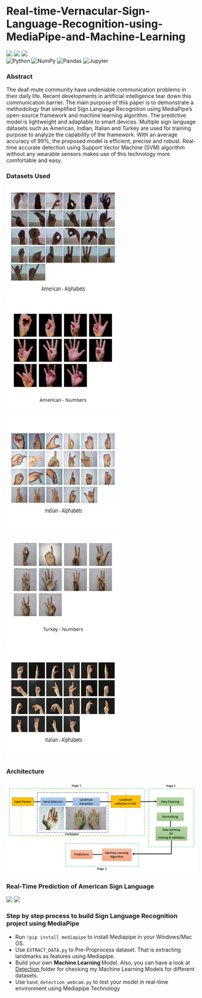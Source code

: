 # Real-time-Vernacular-Sign-Language-Recognition-using-MediaPipe-and-Machine-Learning
<a href="https://www.ijrpr.com/uploads/V2ISSUE5/IJRPR462.pdf"><img src="https://img.shields.io/badge/IJRPR-Publisher-blue"><a/> <a href="https://google.github.io/mediapipe/solutions/hands.html"><img src="https://img.shields.io/badge/Google%20Framework-MediaPipe-brightgreen"/></a> <a href="https://arxiv.org/abs/2006.10214"><img src="https://img.shields.io/badge/MediaPipe-Hands-brightgreen"/></a> <br>
<img alt="Python" src="https://img.shields.io/badge/python-%2314354C.svg?style=for-the-badge&logo=python&logoColor=white"/> <img alt="NumPy" src="https://img.shields.io/badge/numpy-%23013243.svg?style=for-the-badge&logo=numpy&logoColor=white" /> <img alt="Pandas" src="https://img.shields.io/badge/pandas-%23150458.svg?style=for-the-badge&logo=pandas&logoColor=white" /> <img alt="Jupyter" src="https://img.shields.io/badge/Jupyter-%23F37626.svg?style=for-the-badge&logo=Jupyter&logoColor=white" />
  
  
### Abstract 
The deaf-mute community have undeniable communication problems in their daily life. Recent developments in artificial intelligence tear down this communication barrier. The main purpose of this paper is to demonstrate a methodology that simplified Sign Language Recognition using MediaPipe’s open-source framework and machine learning algorithm. The predictive model is lightweight and adaptable to smart devices. Multiple sign language datasets such as American, Indian, Italian and Turkey are used for training purpose to analyze the capability of the framework. With an average accuracy of 99%, the proposed model is efficient, precise and robust. Real-time accurate detection using Support Vector Machine (SVM) algorithm without any wearable sensors makes use of this technology more comfortable and easy.
  
### Datasets Used
 <img src="Figures/Dataset_Images_TABLE%201/american_alphabets.jpg" height="300" width="300"/> <img src="Figures/Dataset_Images_TABLE 1/american_numbers.jpg" height="300" width="300"/>
  <img src="Figures/Dataset_Images_TABLE 1/indian_alphabets.jpg" height="300" width="300"/> <img src="Figures/Dataset_Images_TABLE 1/turkey_numbers.jpg" height="300" width="300"/>
  <img src="Figures/Dataset_Images_TABLE 1/Italian.jpg" height="300" width="300"/>


### Architecture
  <img src="https://github.com/arpita739/Real-time-Vernacular-Sign-Language-Recognition-using-MediaPipe-and-Machine-Learning/blob/master/Figures/FIGURE1.png">
  
### Real-Time Prediction of American Sign Language
  
 <img src="Figures/Real_time_images_FIGURE 4/Screenshot 2021-04-05 at 10.44.55 PM_auto_x2.png" width="400"/> <img src="Figures/Real_time_images_FIGURE 4/Screenshot 2021-04-05 at 10.46.01 PM_auto_x2.png" width="400"/>
  
### Step by step process to build Sign Language Recognition project using MediaPipe
  <ul>
  <li>Run <code>!pip install mediapipe</code> to install Mediapipe in your Windows/Mac OS.</li>
  <li>Use <code>EXTRACT_DATA.py</code> to Pre-Proprocess dataset. That is extracting landmarks as features using Mediapipe.</li>
  <li>Build your own <strong> Machine Learning </strong> Model. Also, you can have a look at <a href="https://github.com/arpita739/Real-time-Vernacular-Sign-Language-Recognition-using-MediaPipe-and-Machine-Learning/tree/master/Detection"/> Detection </a> folder for checking my Machine Learning Models for different datasets.</li>
  <li>Use <code>hand_detection_webcam.py</code> to test your model in real-time environment using Mediapipe Technology</li>
  </ul>
  

  
  
  
  
  
  
 
  
